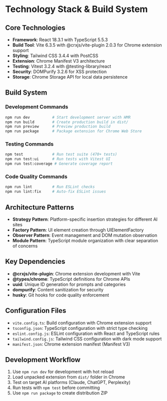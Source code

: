 # Technology Stack & Build System

## Core Technologies

- **Framework**: React 18.3.1 with TypeScript 5.5.3
- **Build Tool**: Vite 6.3.5 with @crxjs/vite-plugin 2.0.3 for Chrome extension support
- **Styling**: Tailwind CSS 3.4.4 with PostCSS
- **Extension**: Chrome Manifest V3 architecture
- **Testing**: Vitest 3.2.4 with @testing-library/react
- **Security**: DOMPurify 3.2.6 for XSS protection
- **Storage**: Chrome Storage API for local data persistence

## Build System

### Development Commands
```bash
npm run dev          # Start development server with HMR
npm run build        # Create production build in dist/
npm run preview      # Preview production build
npm run package      # Package extension for Chrome Web Store
```

### Testing Commands
```bash
npm test             # Run test suite (470+ tests)
npm run test:ui      # Run tests with Vitest UI
npm run test:coverage # Generate coverage report
```

### Code Quality Commands
```bash
npm run lint         # Run ESLint checks
npm run lint:fix     # Auto-fix ESLint issues
```

## Architecture Patterns

- **Strategy Pattern**: Platform-specific insertion strategies for different AI sites
- **Factory Pattern**: UI element creation through UIElementFactory
- **Observer Pattern**: Event management and DOM mutation observation
- **Module Pattern**: TypeScript module organization with clear separation of concerns

## Key Dependencies

- **@crxjs/vite-plugin**: Chrome extension development with Vite
- **@types/chrome**: TypeScript definitions for Chrome APIs
- **uuid**: Unique ID generation for prompts and categories
- **dompurify**: Content sanitization for security
- **husky**: Git hooks for code quality enforcement

## Configuration Files

- `vite.config.ts`: Build configuration with Chrome extension support
- `tsconfig.json`: TypeScript configuration with strict type checking
- `eslint.config.js`: ESLint configuration with React and TypeScript rules
- `tailwind.config.js`: Tailwind CSS configuration with dark mode support
- `manifest.json`: Chrome extension manifest (Manifest V3)

## Development Workflow

1. Use `npm run dev` for development with hot reload
2. Load unpacked extension from `dist/` folder in Chrome
3. Test on target AI platforms (Claude, ChatGPT, Perplexity)
4. Run tests with `npm test` before committing
5. Use `npm run package` to create distribution ZIP